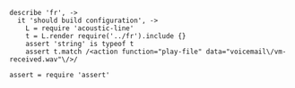     describe 'fr', ->
      it 'should build configuration', ->
        L = require 'acoustic-line'
        t = L.render require('../fr').include {}
        assert 'string' is typeof t
        assert t.match /<action function="play-file" data="voicemail\/vm-received.wav"\/>/

    assert = require 'assert'

